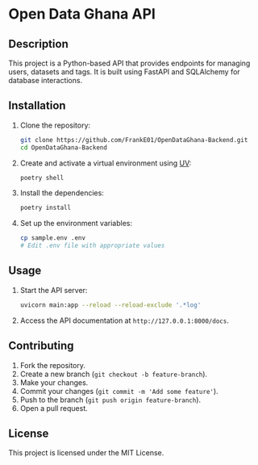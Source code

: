 # Open Data Ghana API

## Description
This project is a Python-based API that provides endpoints for managing users, datasets and tags. It is built using FastAPI and SQLAlchemy for database interactions.

## Installation
1. Clone the repository:
    ```sh
    git clone https://github.com/FrankE01/OpenDataGhana-Backend.git
    cd OpenDataGhana-Backend
    ```
2. Create and activate a virtual environment using [UV](https://astral.sh/blog/uv):
    ```sh
    poetry shell
    ```
3. Install the dependencies:
    ```sh
    poetry install
    ```
4. Set up the environment variables:
    ```sh
    cp sample.env .env
    # Edit .env file with appropriate values
    ```

## Usage
1. Start the API server:
    ```sh
    uvicorn main:app --reload --reload-exclude '.*log'
    ```
2. Access the API documentation at `http://127.0.0.1:8000/docs`.

## Contributing
1. Fork the repository.
2. Create a new branch (`git checkout -b feature-branch`).
3. Make your changes.
4. Commit your changes (`git commit -m 'Add some feature'`).
5. Push to the branch (`git push origin feature-branch`).
6. Open a pull request.

## License
This project is licensed under the MIT License.